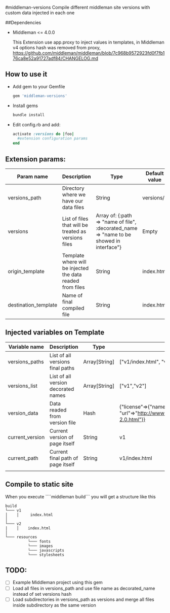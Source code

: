 #middleman-versions
Compile different middleman site versions with custom data injected in each one

##Dependencies

* Middleman <= 4.0.0
  
  This Extension use app.proxy to inject values in templates, in Middleman v4 options hash was removed from proxy,        https://github.com/middleman/middleman/blob/7c968b9572923fd0f7fb176ca8e52a91727adf84/CHANGELOG.md


## How to use it
* Add gem to your Gemfile

  ```ruby
  gem 'middleman-versions'
  ```
* Install gems

   ```ruby
   bundle install
   ```

* Edit config.rb and add:

  ```ruby
  activate :versions do |foo|
    #extension configuration params
  end
  ```

## Extension params:
| Param name           | Description                                                | Type                                                                                      | Default value | Mandatory |
|----------------------|------------------------------------------------------------|-------------------------------------------------------------------------------------------|---------------|-----------|
| versions_path        | Directory where we have our data files                     | String                                                                                    | versions/     | Not       |
| versions             | List of files that will be treated as versions files       | Array of:  {:path => "name of file", :decorated_name => "name to be showed in interface"} | Empty         | Yes       |
| origin_template      | Template where will be injected the data readed from files | String                                                                                    | index.html    | Not       |
| destination_template | Name of final compiled file                                | String                                                                                    | index.html    | Not       |

## Injected variables on Template
| Variable name   | Description                         | Type          | Example                                                                                      |
|-----------------|-------------------------------------|---------------|----------------------------------------------------------------------------------------------|
| versions_paths  | List of all versions final paths    | Array[String] | ["v1/index.html", "v2/index.html"]                                                             |
| versions_list   | List of all version decorated names | Array[String] | ["v1","v2"]                                                                                  |
| version_data    | Data readed from version file       | Hash          | {"license"=>{"name"=>"Apache 2.0", "url"=>"http://www.apache.org/licenses/LICENSE-2.0.html"}} |
| current_version | Current version of page itself      | String        | v1                                                                                           |
| current_path    | Current final path of page itself   | String        | v1/index.html                                                                                |
                                                         |
## Compile to static site
When you execute ````middleman build``` you will get a structure like this

```
build
└─── v1
│    │     index.html
│
└─── v2
|    │    index.html
│
└─── resources
          └─── fonts
          └─── images
          └─── javascripts
          └─── stylesheets
```


## TODO:
- [ ] Example Middleman project using this gem
- [ ] Load all files in versions_path and use file name as decorated_name instead of set versions hash
- [ ] Load subdirectories in versions_path as versions and merge all files inside subdirectory as the same version
